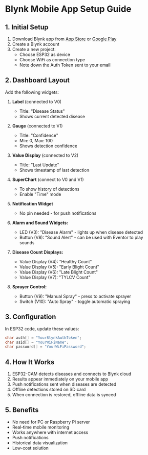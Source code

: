 # Blynk Mobile App Setup Guide

## 1. Initial Setup

1. Download Blynk app from [App Store](https://apps.apple.com/us/app/blynk-iot/id1559317868) or [Google Play](https://play.google.com/store/apps/details?id=cloud.blynk)
2. Create a Blynk account
3. Create a new project:
   - Choose ESP32 as device
   - Choose WiFi as connection type
   - Note down the Auth Token sent to your email

## 2. Dashboard Layout

Add the following widgets:

1. **Label** (connected to V0)
   - Title: "Disease Status"
   - Shows current detected disease

2. **Gauge** (connected to V1)
   - Title: "Confidence"
   - Min: 0, Max: 100
   - Shows detection confidence

3. **Value Display** (connected to V2)
   - Title: "Last Update"
   - Shows timestamp of last detection

4. **SuperChart** (connect to V0 and V1)
   - To show history of detections
   - Enable "Time" mode
   
5. **Notification Widget**
   - No pin needed - for push notifications

6. **Alarm and Sound Widgets:**
   - LED (V3): "Disease Alarm" - lights up when disease detected
   - Button (V8): "Sound Alert" - can be used with Eventor to play sounds

7. **Disease Count Displays:**
   - Value Display (V4): "Healthy Count"
   - Value Display (V5): "Early Blight Count"
   - Value Display (V6): "Late Blight Count"
   - Value Display (V7): "TYLCV Count"

8. **Sprayer Control:**
   - Button (V9): "Manual Spray" - press to activate sprayer
   - Switch (V10): "Auto Spray" - toggle automatic spraying

## 3. Configuration

In ESP32 code, update these values:
```cpp
char auth[] = "YourBlynkAuthToken";
char ssid[] = "YourWiFiName";
char password[] = "YourWiFiPassword";
```

## 4. How It Works

1. ESP32-CAM detects diseases and connects to Blynk cloud
2. Results appear immediately on your mobile app
3. Push notifications sent when diseases are detected
4. Offline detections stored on SD card
5. When connection is restored, offline data is synced

## 5. Benefits

- No need for PC or Raspberry Pi server
- Real-time mobile monitoring
- Works anywhere with internet access
- Push notifications
- Historical data visualization
- Low-cost solution

